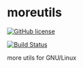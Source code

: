 # moreutils

[![GitHub license](https://img.shields.io/badge/license-AGPLv3-blue.svg)](https://raw.githubusercontent.com/jmfgdev/moreutils/master/LICENSE)

[![Build Status](https://travis-ci.org/jmfgdev/moreutils.svg?branch=master)](https://travis-ci.org/jmfgdev/moreutils)

more utils for GNU/Linux
